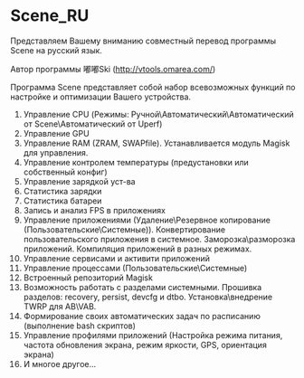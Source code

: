 # Scene_RU
Представляем Вашему вниманию совместный перевод программы Scene на русский язык.

Автор программы 嘟嘟Ski (http://vtools.omarea.com/)

Программа Scene представляет собой набор всевозможных функций по настройке и оптимизации Вашего устройства.
1. Управление CPU (Режимы: Ручной\Автоматический\Автоматический от Scene\Автоматический от Uperf)
2. Управление GPU
3. Управление RAM (ZRAM, SWAPfile). Устанавливается модуль Magisk для управления.
4. Управление контролем температуры (предустановки или собственный конфиг)
5. Управление зарядкой уст-ва
6. Статистика зарядки
7. Статистика батареи
8. Запись и анализ FPS в приложениях
9. Управление приложениями (Удаление\Резервное копирование (Пользовательские\Системные)). Конвертирование пользовательского приложения в системное. Заморозка\разморозка приложений. Компиляция приложений в разных режимах.
10. Управление сервисами и активити приложений
11. Управление процессами (Пользовательские\Системные)
12. Встроенный репозиторий Magisk
13. Возможность работать с разделами системными. Прошивка разделов: recovery, persist, devcfg и dtbo. Установка\внедрение TWRP для AB\VAB.
14. Формирование своих автоматических задач по расписанию (выполнение bash скриптов)
15. Управление профилями приложений (Настройка режима питания, частота обновления экрана, режим яркости, GPS, ориентация экрана)
16. И многое другое...
